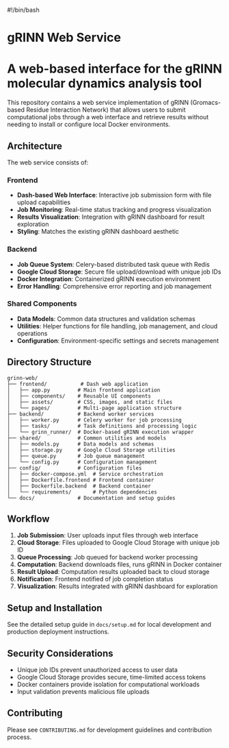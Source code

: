 #!/bin/bash

# gRINN Web Service
# A web-based interface for the gRINN molecular dynamics analysis tool

This repository contains a web service implementation of gRINN (Gromacs-based Residue Interaction Network) that allows users to submit computational jobs through a web interface and retrieve results without needing to install or configure local Docker environments.

## Architecture

The web service consists of:

### Frontend
- **Dash-based Web Interface**: Interactive job submission form with file upload capabilities
- **Job Monitoring**: Real-time status tracking and progress visualization  
- **Results Visualization**: Integration with gRINN dashboard for result exploration
- **Styling**: Matches the existing gRINN dashboard aesthetic

### Backend
- **Job Queue System**: Celery-based distributed task queue with Redis
- **Google Cloud Storage**: Secure file upload/download with unique job IDs
- **Docker Integration**: Containerized gRINN execution environment
- **Error Handling**: Comprehensive error reporting and job management

### Shared Components
- **Data Models**: Common data structures and validation schemas
- **Utilities**: Helper functions for file handling, job management, and cloud operations
- **Configuration**: Environment-specific settings and secrets management

## Directory Structure

```
grinn-web/
├── frontend/           # Dash web application
│   ├── app.py         # Main frontend application
│   ├── components/    # Reusable UI components
│   ├── assets/        # CSS, images, and static files
│   └── pages/         # Multi-page application structure
├── backend/           # Backend worker services
│   ├── worker.py      # Celery worker for job processing
│   ├── tasks/         # Task definitions and processing logic
│   └── grinn_runner/  # Docker-based gRINN execution wrapper
├── shared/            # Common utilities and models
│   ├── models.py      # Data models and schemas
│   ├── storage.py     # Google Cloud Storage utilities
│   ├── queue.py       # Job queue management
│   └── config.py      # Configuration management
├── config/            # Configuration files
│   ├── docker-compose.yml  # Service orchestration
│   ├── Dockerfile.frontend # Frontend container
│   ├── Dockerfile.backend  # Backend container
│   └── requirements/       # Python dependencies
└── docs/              # Documentation and setup guides
```

## Workflow

1. **Job Submission**: User uploads input files through web interface
2. **Cloud Storage**: Files uploaded to Google Cloud Storage with unique job ID
3. **Queue Processing**: Job queued for backend worker processing
4. **Computation**: Backend downloads files, runs gRINN in Docker container
5. **Result Upload**: Computation results uploaded back to cloud storage
6. **Notification**: Frontend notified of job completion status
7. **Visualization**: Results integrated with gRINN dashboard for exploration

## Setup and Installation

See the detailed setup guide in `docs/setup.md` for local development and production deployment instructions.

## Security Considerations

- Unique job IDs prevent unauthorized access to user data
- Google Cloud Storage provides secure, time-limited access tokens
- Docker containers provide isolation for computational workloads
- Input validation prevents malicious file uploads

## Contributing

Please see `CONTRIBUTING.md` for development guidelines and contribution process.
